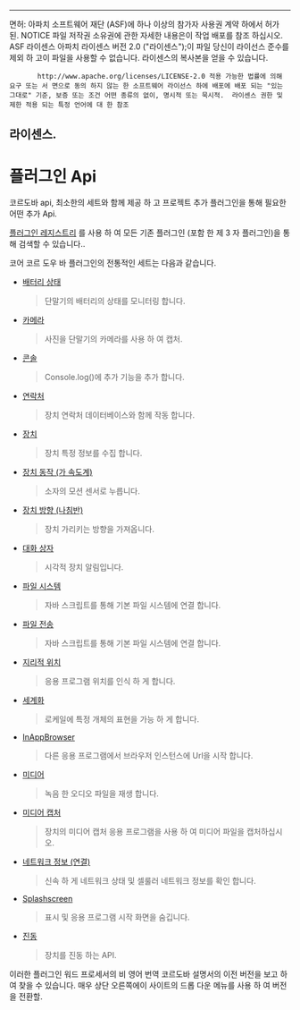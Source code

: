 ---

면허: 아파치 소프트웨어 재단 (ASF)에 하나 이상의 참가자 사용권 계약 하에서 허가 된. NOTICE 파일 저작권 소유권에 관한 자세한 내용은이 작업 배포를 참조 하십시오. ASF 라이센스 아파치 라이센스 버전 2.0 ("라이센스");이 파일 당신이 라이선스 준수를 제외 하 고이 파일을 사용할 수 없습니다. 라이센스의 복사본을 얻을 수 있습니다.

           http://www.apache.org/licenses/LICENSE-2.0 적용 가능한 법률에 의해 요구 또는 서 면으로 동의 하지 않는 한 소프트웨어 라이선스 하에 배포에 배포 되는 "있는 그대로" 기준, 보증 또는 조건 어떤 종류의 없이, 명시적 또는 묵시적.  라이센스 권한 및 제한 적용 되는 특정 언어에 대 한 참조
    

## 라이센스.

# 플러그인 Api

코르도바 api, 최소한의 세트와 함께 제공 하 고 프로젝트 추가 플러그인을 통해 필요한 어떤 추가 Api.

[플러그인 레지스트리][1] 를 사용 하 여 모든 기존 플러그인 (포함 한 제 3 자 플러그인)을 통해 검색할 수 있습니다..

 [1]: http://plugins.cordova.io/

코어 코르 도우 바 플러그인의 전통적인 세트는 다음과 같습니다.

*   [배터리 상태][2]
    
    > 단말기의 배터리의 상태를 모니터링 합니다.

*   [카메라][3]
    
    > 사진을 단말기의 카메라를 사용 하 여 캡처.

*   [콘솔][4]
    
    > Console.log()에 추가 기능을 추가 합니다.

*   [연락처][5]
    
    > 장치 연락처 데이터베이스와 함께 작동 합니다.

*   [장치][6]
    
    > 장치 특정 정보를 수집 합니다.

*   [장치 동작 (가 속도계)][7]
    
    > 소자의 모션 센서로 누릅니다.

*   [장치 방향 (나침반)][8]
    
    > 장치 가리키는 방향을 가져옵니다.

*   [대화 상자][9]
    
    > 시각적 장치 알림입니다.

*   [파일 시스템][10]
    
    > 자바 스크립트를 통해 기본 파일 시스템에 연결 합니다.

*   [파일 전송][11]
    
    > 자바 스크립트를 통해 기본 파일 시스템에 연결 합니다.

*   [지리적 위치][12]
    
    > 응용 프로그램 위치를 인식 하 게 합니다.

*   [세계화][13]
    
    > 로케일에 특정 개체의 표현을 가능 하 게 합니다.

*   [InAppBrowser][14]
    
    > 다른 응용 프로그램에서 브라우저 인스턴스에 Url을 시작 합니다.

*   [미디어][15]
    
    > 녹음 한 오디오 파일을 재생 합니다.

*   [미디어 캡처][16]
    
    > 장치의 미디어 캡처 응용 프로그램을 사용 하 여 미디어 파일을 캡처하십시오.

*   [네트워크 정보 (연결)][17]
    
    > 신속 하 게 네트워크 상태 및 셀룰러 네트워크 정보를 확인 합니다.

*   [Splashscreen][18]
    
    > 표시 및 응용 프로그램 시작 화면을 숨깁니다.

*   [진동][19]
    
    > 장치를 진동 하는 API.

 [2]: http://plugins.cordova.io/#/package/org.apache.cordova.battery-status
 [3]: http://plugins.cordova.io/#/package/org.apache.cordova.camera
 [4]: http://plugins.cordova.io/#/package/org.apache.cordova.console
 [5]: http://plugins.cordova.io/#/package/org.apache.cordova.contacts
 [6]: http://plugins.cordova.io/#/package/org.apache.cordova.device
 [7]: http://plugins.cordova.io/#/package/org.apache.cordova.device-motion
 [8]: http://plugins.cordova.io/#/package/org.apache.cordova.device-orientation
 [9]: http://plugins.cordova.io/#/package/org.apache.cordova.dialogs
 [10]: http://plugins.cordova.io/#/package/org.apache.cordova.file
 [11]: http://plugins.cordova.io/#/package/org.apache.cordova.file-transfer
 [12]: http://plugins.cordova.io/#/package/org.apache.cordova.geolocation
 [13]: http://plugins.cordova.io/#/package/org.apache.globalization
 [14]: http://plugins.cordova.io/#/package/org.apache.cordova.inappbrowser
 [15]: http://plugins.cordova.io/#/package/org.apache.cordova.media
 [16]: http://plugins.cordova.io/#/package/org.apache.cordova.media-capture
 [17]: http://plugins.cordova.io/#/package/org.apache.cordova.network-information
 [18]: http://plugins.cordova.io/#/package/org.apache.cordova.splashscreen
 [19]: http://plugins.cordova.io/#/package/org.apache.cordova.vibration

이러한 플러그인 워드 프로세서의 비 영어 번역 코르도바 설명서의 이전 버전을 보고 하 여 찾을 수 있습니다. 매우 상단 오른쪽에이 사이트의 드롭 다운 메뉴를 사용 하 여 버전을 전환할.